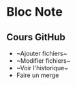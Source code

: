# Bloc Note 

## Cours GitHub
* ~Ajouter fichiers~
* ~Modifier fichiers~
* ~Voir l'historique~
* Faire un merge
